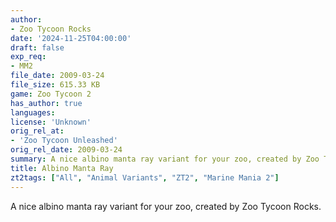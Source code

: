 ```yaml
---
author:
- Zoo Tycoon Rocks
date: '2024-11-25T04:00:00'
draft: false
exp_req:
- MM2
file_date: 2009-03-24
file_size: 615.33 KB
game: Zoo Tycoon 2
has_author: true
languages:
license: 'Unknown'
orig_rel_at:
- 'Zoo Tycoon Unleashed'
orig_rel_date: 2009-03-24
summary: A nice albino manta ray variant for your zoo, created by Zoo Tycoon Rocks.
title: Albino Manta Ray
zt2tags: ["All", "Animal Variants", "ZT2", "Marine Mania 2"]
---
```

A nice albino manta ray variant for your zoo, created by Zoo Tycoon Rocks.
